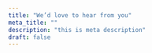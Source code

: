 ```yaml
---
title: "We’d love to hear from you"
meta_title: ""
description: "this is meta description"
draft: false
---
```

